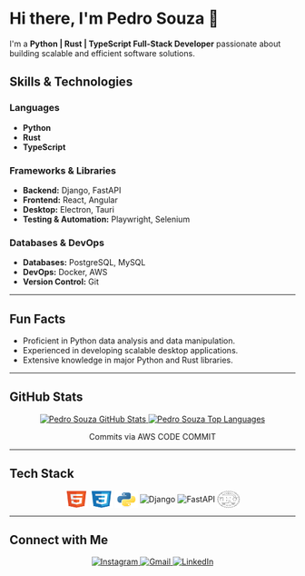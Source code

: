 # Hi there, I'm Pedro Souza 👋

I'm a **Python | Rust | TypeScript Full-Stack Developer** passionate about building scalable and efficient software solutions.

## Skills & Technologies

### Languages
- **Python**
- **Rust**
- **TypeScript**

### Frameworks & Libraries
- **Backend:** Django, FastAPI
- **Frontend:** React, Angular
- **Desktop:** Electron, Tauri
- **Testing & Automation:** Playwright, Selenium

### Databases & DevOps
- **Databases:** PostgreSQL, MySQL
- **DevOps:** Docker, AWS
- **Version Control:** Git

---

## Fun Facts

- Proficient in Python data analysis and data manipulation.
- Experienced in developing scalable desktop applications.
- Extensive knowledge in major Python and Rust libraries.

---

## GitHub Stats

<div align="center">
  <a href="https://github.com/pedro1840">
    <img height="180em" src="https://github-readme-stats.vercel.app/api?username=pedro1840&show_icons=true&theme=dracula&include_all_commits=true&count_private=true" alt="Pedro Souza GitHub Stats"/>
    <img height="180em" src="https://github-readme-stats.vercel.app/api/top-langs/?username=pedro1840&layout=compact&langs_count=7&theme=dracula" alt="Pedro Souza Top Languages"/>
  </a>
</div>

<p align="center">
  Commits via AWS CODE COMMIT
</p>

---

## Tech Stack

<div align="center">
  <img align="center" alt="HTML5" height="30" width="40" src="https://raw.githubusercontent.com/devicons/devicon/master/icons/html5/html5-original.svg">
  <img align="center" alt="CSS3" height="30" width="40" src="https://raw.githubusercontent.com/devicons/devicon/master/icons/css3/css3-original.svg">
  <img align="center" alt="Python" height="30" width="40" src="https://raw.githubusercontent.com/devicons/devicon/master/icons/python/python-original.svg">
  <img align="center" alt="Django" height="30" width="40" src="https://cdn.jsdelivr.net/gh/devicons/devicon/icons/django/django-plain.svg">
  <img align="center" alt="FastAPI" height="30" width="40" src="https://cdn.jsdelivr.net/gh/devicons/devicon/icons/fastapi/fastapi-original.svg">
  <img align="center" alt="Rust" height="30" width="40" src="https://raw.githubusercontent.com/devicons/devicon/6910f0503efdd315c8f9b858234310c06e04d9c0/icons/rust/rust-line.svg">
</div>

---

## Connect with Me

<div align="center">
  <a href="https://www.instagram.com/pedro_sou18/" target="_blank">
    <img src="https://img.shields.io/badge/-Instagram-%23E4405F?style=for-the-badge&logo=instagram&logoColor=white" alt="Instagram"/>
  </a>
  <a href="mailto:pedrocontato1840@gmail.com" target="_blank">
    <img src="https://img.shields.io/badge/-Gmail-%23333?style=for-the-badge&logo=gmail&logoColor=white" alt="Gmail"/>
  </a>
  <a href="https://www.linkedin.com/in/pedro-souza-3966aa22b/" target="_blank">
    <img src="https://img.shields.io/badge/-LinkedIn-%230077B5?style=for-the-badge&logo=linkedin&logoColor=white" alt="LinkedIn"/>
  </a>
</div>



